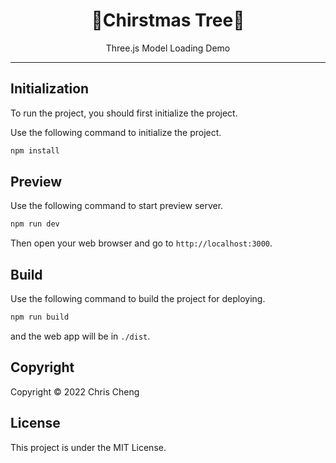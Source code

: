 <div align="center">
<h1>🎄Chirstmas Tree🎄</h1>
Three.js Model Loading Demo
<hr>
</div>

## Initialization
To run the project, you should first initialize the project.

Use the following command to initialize the project.
```bash
npm install
```

## Preview
Use the following command to start preview server.
```bash
npm run dev
```
Then open your web browser and go to `http://localhost:3000`.

## Build
Use the following command to build the project for deploying.
```bash
npm run build
```
and the web app will be in `./dist`.

## Copyright
Copyright © 2022 Chris Cheng

## License
This project is under the MIT License.